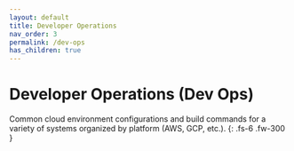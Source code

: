 ```yaml
---
layout: default
title: Developer Operations
nav_order: 3
permalink: /dev-ops
has_children: true
---
```


# Developer Operations (Dev Ops)

Common cloud environment configurations and build commands for a variety of systems organized by platform (AWS, GCP, etc.).
{: .fs-6 .fw-300 }